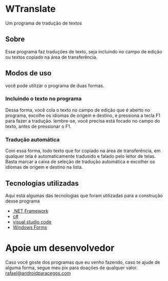 # WTranslate
Um programa de tradução de textos

## Sobre
Esse programa faz traduções de texto, seja incluindo no campo de edição ou textos copiado na área de transferência.

## Modos de uso
você pode utilizar o programa de duas formas.

### Incluindo o texto no programa
Dessa forma, você cola o texto no campo de edição que é aberto no programa, excolhe os idiomas de origem e destino, e pressiona a tecla F1 para fazer a tradução.
lembre-se, você precisa está focado no campo do texto, antes de pressionar o F1.
### Tradução automática
Com essa forma, todo texto que for copiado na área de transferência, em qualquer tela é automaticamente tradusido e falado pelo leitor de telas.
Basta marcar a caixa de seleção de tradução automática e excolher os idiomas de origem e destino na lista.

## Tecnologias utilizadas
Aqui está algumas das tecnologias que foram utilizadas para a construção desse programa
- [.NET Framework](https://dotnet.microsoft.com/en-us/download/dotnet-framework)
- [c#](https://docs.microsoft.com/pt-br/dotnet/csharp/)
- [visual studio code](https://code.visualstudio.com/)
- [Windows Forms](https://docs.microsoft.com/en-us/dotnet/desktop/winforms/overview/?view=netdesktop-6.0)

# Apoie um desenvolvedor
Caso você goste dos programas que eu venho fazendo, caso te ajude de alguma forma, segue meu pix para doações de qualquer valor.
rafael@androidparacegos.com
